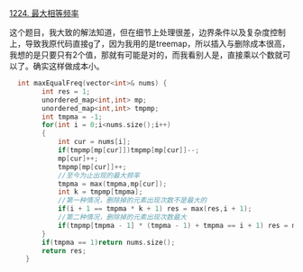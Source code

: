 

[1224. 最大相等频率](https://leetcode.cn/problems/maximum-equal-frequency/)

这个题目，我大致的解法知道，但在细节上处理很差，边界条件以及复杂度控制上，导致我原代码直接g了，因为我用的是treemap，所以插入与删除成本很高，我想的是只要只有2个值，那就有可能是对的，而我看别人是，直接乘以个数就可以了。确实这样做成本小。

```c++
  int maxEqualFreq(vector<int>& nums) {
        int res = 1;
        unordered_map<int,int> mp;
        unordered_map<int,int> tmpmp;
        int tmpma = -1;
        for(int i = 0;i<nums.size();i++)
        {
            int cur = nums[i];
            if(tmpmp[mp[cur]])tmpmp[mp[cur]]--;
            mp[cur]++;
            tmpmp[mp[cur]]++;
            //至今为止出现的最大频率
            tmpma = max(tmpma,mp[cur]);
            int k = tmpmp[tmpma];
            //第一种情况，删除掉的元素出现次数不是最大的
            if(i + 1 == tmpma * k + 1) res = max(res,i + 1);
            //第二种情况，删除掉的元素出现次数最大
            if(tmpmp[tmpma - 1] * (tmpma - 1) + tmpma == i + 1) res = max(res,i + 1);
        }
        if(tmpma == 1)return nums.size();
        return res;
    }
```

